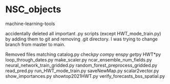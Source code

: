 # NSC_objects
machine-learning-tools

accidentally deleted all important .py scripts (except HWT_mode_train.py) by adding them to git
and removing .git directory. I was trying to change branch from master to main.

Removed files matching
catalog.py check*py com*py ens*py get*py HWT*py loop_through_dates.py make_scaler.py ncar_ensemble_num_fields.py neural_network_train_gridded.py random_forest_preprocess_gridded.py read_pred.py run_HWT_mode_train.py saveNewMap.py scalar2vector.py show_importances.py showtop2021HWT.py verify_forecasts_bss_spatial.py
